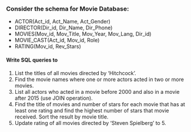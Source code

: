 ### Consider the schema for Movie Database:
* ACTOR(Act_id, Act_Name, Act_Gender)
* DIRECTOR(Dir_id, Dir_Name, Dir_Phone)
* MOVIES(Mov_id, Mov_Title, Mov_Year, Mov_Lang, Dir_id)
* MOVIE_CAST(Act_id, Mov_id, Role)
* RATING(Mov_id, Rev_Stars)

#### Write SQL queries to
1. List the titles of all movies directed by ‘Hitchcock’.
2. Find the movie names where one or more actors acted in two or more movies.
3. List all actors who acted in a movie before 2000 and also in a movie after 2015
(use JOIN operation).
4. Find the title of movies and number of stars for each movie that has at least one
rating and find the highest number of stars that movie received. Sort the result
by movie title.
5. Update rating of all movies directed by ‘Steven Spielberg’ to 5.
